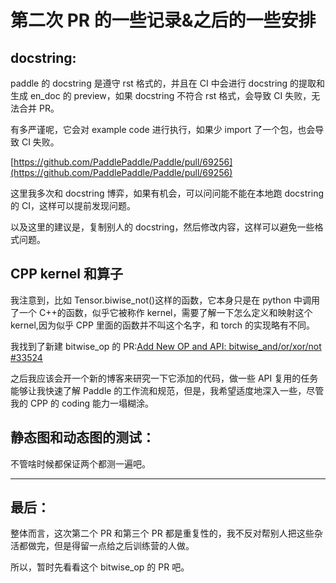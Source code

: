 # 第二次 PR 的一些记录&之后的一些安排

## docstring:

paddle 的 docstring 是遵守 rst 格式的，并且在 CI 中会进行 docstring 的提取和生成 en_doc 的 preview，如果 docstring 不符合 rst 格式，会导致 CI 失败，无法合并 PR。<br>

有多严谨呢，它会对 example code 进行执行，如果少 import 了一个包，也会导致 CI 失败。<br>

[https://github.com/PaddlePaddle/Paddle/pull/69256](https://github.com/PaddlePaddle/Paddle/pull/69256)<br>

这里我多次和 docstring 博弈，如果有机会，可以问问能不能在本地跑 docstring 的 CI，这样可以提前发现问题。<br>

以及这里的建议是，复制别人的 docstring，然后修改内容，这样可以避免一些格式问题。<br>

## CPP kernel 和算子

我注意到，比如 Tensor.biwise_not()这样的函数，它本身只是在 python 中调用了一个 C++的函数，似乎它被称作 kernel，需要了解一下怎么定义和映射这个 kernel,因为似乎 CPP 里面的函数并不叫这个名字，和 torch 的实现略有不同。<br>

我找到了新建 bitwise_op 的 PR:[Add New OP and API: bitwise_and/or/xor/not #33524](https://github.com/PaddlePaddle/Paddle/pull/33524/files)<br>

之后我应该会开一个新的博客来研究一下它添加的代码，做一些 API 复用的任务能够让我快速了解 Paddle 的工作流和规范，但是，我希望适度地深入一些，尽管我的 CPP 的 coding 能力一塌糊涂。<br>

## 静态图和动态图的测试：

不管啥时候都保证两个都测一遍吧。<br>

---

## 最后：

整体而言，这次第二个 PR 和第三个 PR 都是重复性的，我不反对帮别人把这些杂活都做完，但是得留一点给之后训练营的人做。<br>

所以，暂时先看看这个 bitwise_op 的 PR 吧。<br>
